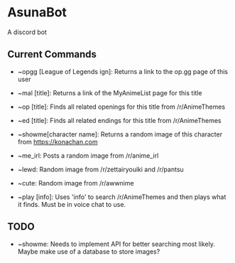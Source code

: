 # AsunaBot
A discord bot

## Current Commands
- ~opgg [League of Legends ign]: Returns a link to the op.gg page of this user

- ~mal [title]: Returns a link of the MyAnimeList page for this title 

- ~op [title]: Finds all related openings for this title from /r/AnimeThemes

- ~ed [title]: Finds all related endings for this title from /r/AnimeThemes

- ~showme[character name]: Returns a random image of this character from https://konachan.com

- ~me_irl: Posts a random image from /r/anime_irl

- ~lewd: Random image from /r/zettairyouiki and /r/pantsu

- ~cute: Random image from /r/awwnime

- ~play [info]: Uses 'info' to search /r/AnimeThemes and then plays what it finds. Must be in voice chat to use.

## TODO
- ~showme: Needs to implement API for better searching most likely. Maybe make use of a database to store images?
